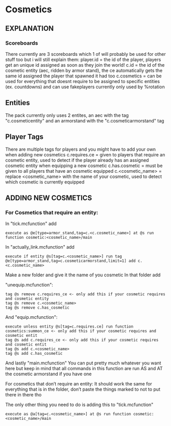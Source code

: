 # <Unnamed Project> Cosmetics
      
##  EXPLANATION
  
###  Scoreboards
 There currently are 3 scoreboards which 1 of will probably be used for other stuff too but i will still explain them:
 player.id = the id of the player, players get an unique id assigned as soon as they join the world!
 c.id = the id of the cosmetic entity (aec, ridden by armor stand), the ce automatically gets the same id assigned the player that spawned it   had too
 c.cosmetics = can be used for everything that doesnt require to be assigned to specific entities (ex. countdowns) and can use fakeplayers
 currently only used by %rotation
 ## Entities
 The pack currently only uses 2 entites, an aec with the tag "c.cosmeticentity" and an armorstand with the "c.cosmeticarmorstand" tag
 ## Player Tags 
 There are multiple tags for players and you might have to add your own when adding new cosmetics
 c.requires.ce = given to players that require an cosmetic entity, used to detect if the player already has an assigned cosmetic entity when    equipping a new cosmetic
 c.has.cosmetic = must be given to all players that have an cosmetic equipped
 c.<cosmetic_name> = replace <cosmetic_name> with the name of your cosmetic, used to detect which cosmetic is currently equipped
 
## ADDING NEW COSMETICS
### For Cosmetics that require an entity:
  
In "tick.mcfunction" add 
```mcfunction
execute as @e[type=armor_stand,tag=c.<c.cosmetic_name>] at @s run function cosmetic:<cosmetic_name>/main
```
In "actually_link.mcfunction" add 
```mcfunction
execute if entity @s[tag=c.<cosmetic_name>] run tag @e[type=armor_stand,tag=c.cosmeticarmorstand,limit=1] add c.<c.cosmetic_name>
```
Make a new folder and give it the name of you cosmetic
In that folder add
  
"unequip.mcfunction":
```mcfunction
tag @s remove c.requires_ce <- only add this if your cosmetic requires and cosmetic entity
tag @s remove c.<cosmetic_name>
tag @s remove c.has_cosmetic
```
      
And "equip.mcfunction":
```mcfunction
execute unless entity @s[tag=c.requires.ce] run function cosmetics:summon_ce <- only add this if your cosmetic requires and cosmetic entit
tag @s add c.requires_ce <- only add this if your cosmetic requires and cosmetic entit
tag @s add c.<cosmetic_name>
tag @s add c.has_cosmetic
```

And lastly "main.mcfunction"
You can put pretty much whatever you want here but keep in mind that all commands in this function are run AS and AT the cosmetic armorstand if you have one
  
  
For cosmetics that don’t require an entity:
It should work the same for everything that is in the folder, don’t paste the things marked to not to put there in there tho

The only other thing you need to do is adding this to "tick.mcfunction"
```mcfunction
execute as @a[tag=c.<cosmetic_name>] at @s run function cosmetic:<cosmetic_name>/main
````
